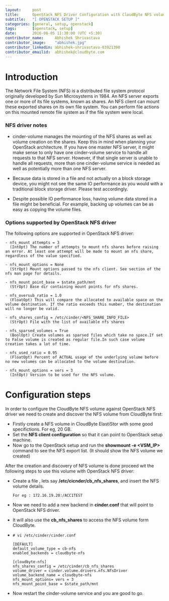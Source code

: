 ```yaml
---
layout:     post
title:      OpenStack NFS Driver Configuration with CloudByte NFS volume
subtitle:   "[ OPENSTACK SETUP ]"
categories: [general, setup, openstack]
tags:       [openstack, setup]
date:       2016-06-05 11:30:00 (UTC +5:30)
contributor_name:     Abhishek Shrivastava
contributor_image:    "abhishek.jpg"
contributor_linkedin: abhishek-shrivastava-03921390
contributor_emailid:  abhishek@cloudbyte.com
---
```


# Introduction

  The Network File System (NFS) is a distributed file system protocol originally developed by Sun Microsystems in 1984. An NFS server
  exports one or more of its file systems, known as shares. An NFS client can mount these exported shares on its own file system. You 
  can perform file actions on this mounted remote file system as if the file system were local.

### NFS driver notes

- cinder-volume manages the mounting of the NFS shares as well as volume creation on the shares. Keep this in mind when planning your
  OpenStack architecture. If you have one master NFS server, it might make sense to only have one cinder-volume service to handle all
  requests to that NFS server. However, if that single server is unable to handle all requests, more than one cinder-volume service is
  needed as well as potentially more than one NFS server.

- Because data is stored in a file and not actually on a block storage device, you might not see the same IO performance as you would 
  with a traditional block storage driver. Please test accordingly.

- Despite possible IO performance loss, having volume data stored in a file might be beneficial. For example, backing up volumes can be as easy as copying the volume files.

### Options supported by OpenStack NFS driver

The following options are supported in OpenStack NFS driver:

  ```
  - nfs_mount_attempts = 3 
    (IntOpt) The number of attempts to mount nfs shares before raising an error. At least one attempt will be made to mount an nfs share, regardless of the value specified.
    
  - nfs_mount_options = None
    (StrOpt) Mount options passed to the nfs client. See section of the nfs man page for details.
  
  - nfs_mount_point_base = $state_path/mnt
    (StrOpt) Base dir containing mount points for nfs shares.
  
  - nfs_oversub_ratio = 1.0
    (FloatOpt) This will compare the allocated to available space on the volume destination. If the ratio exceeds this number, the destination will no longer be valid.
  
  - nfs_shares_config = /etc/cinder/<NFS_SHARE_INFO_FILE>
    (StrOpt) File with the list of available nfs shares
  
  - nfs_sparsed_volumes = True
    (BoolOpt) Create volumes as sparsed files which take no space.If set to False volume is created as regular file.In such case volume creation takes a lot of time.
  
  - nfs_used_ratio = 0.95
    (FloatOpt) Percent of ACTUAL usage of the underlying volume before no new volumes can be allocated to the volume destination.
  
  - nfs_mount_options = vers = 3
    (IntOpt) Version to be used for the NFS volume.
  ```
  
# Configuration steps 

In order to configure the CloudByte NFS volume against OpenStack NFS driver we need to create and discover the NFS volume from CloudByte first:

- Firstly create a NFS volume in CloudByte ElastiStor with some good specifictions. For eg, 20 GB.
- Set the **NFS client configuration** so that it can point to OpenStack setup machine.
- Now go to the OpenStack setup and run the **showmount -e <VSM_IP>** command to see the NFS export list. (It should show the NFS volume we created)

After the creation and discovery of NFS volume is done proceed wit the following steps to use this volume with OpenStack NFS driver:

- Create a file , lets say **/etc/cicnder/cb_nfs_shares**, and insert the NFS volume details.

  ```
  For eg : 172.16.19.20:/ACC1TEST
  ```
- Now we need to add a new backend in **cinder.conf** that will point to OpenStack NFS driver.
- It will also use the **cb_nfs_shares** to access the NFS volume form CloudByte.
- 
  ```
  # vi /etc/cinder/cinder.conf
  
  [DEFAULT]
  default_volume_type = cb-nfs
  enabled_backends = cloudbyte-nfs
  
  [cloudbyte-nfs]
  nfs_shares_config = /etc/cinder/cb_nfs_shares
  volume_driver = cinder.volume.drivers.nfs.NfsDriver
  volume_backend_name = cloudbyte-nfs
  nfs_mount_options= vers = 3
  nfs_mount_point_base = $state_path/mnt
  ```
- Now restart the cinder-volume service and you are good to go.
